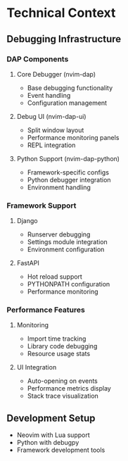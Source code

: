 # Technical Context

## Debugging Infrastructure

### DAP Components
1. Core Debugger (nvim-dap)
   - Base debugging functionality
   - Event handling
   - Configuration management

2. Debug UI (nvim-dap-ui)
   - Split window layout
   - Performance monitoring panels
   - REPL integration

3. Python Support (nvim-dap-python)
   - Framework-specific configs
   - Python debugger integration
   - Environment handling

### Framework Support
1. Django
   - Runserver debugging
   - Settings module integration
   - Environment configuration

2. FastAPI
   - Hot reload support
   - PYTHONPATH configuration
   - Performance monitoring

### Performance Features
1. Monitoring
   - Import time tracking
   - Library code debugging
   - Resource usage stats

2. UI Integration
   - Auto-opening on events
   - Performance metrics display
   - Stack trace visualization

## Development Setup
- Neovim with Lua support
- Python with debugpy
- Framework development tools